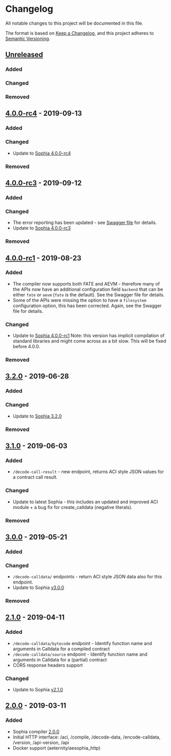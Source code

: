 # Changelog
All notable changes to this project will be documented in this file.

The format is based on [Keep a Changelog](https://keepachangelog.com/en/1.0.0/),
and this project adheres to [Semantic Versioning](https://semver.org/spec/v2.0.0.html).

## [Unreleased]
### Added
### Changed
### Removed

## [4.0.0-rc4] - 2019-09-13
### Added
### Changed
- Update to [Sophia 4.0.0-rc4](https://github.com/aeternity/aesophia/blob/master/CHANGELOG.md#400-rc4---2019-09-13)
### Removed

## [4.0.0-rc3] - 2019-09-12
### Added
### Changed
- The error reporting has been updated - see [Swagger file](https://github.com/aeternity/aesophia_http/blob/master/config/swagger.yaml)
  for details.
- Update to [Sophia 4.0.0-rc3](https://github.com/aeternity/aesophia/blob/master/CHANGELOG.md#400-rc3---2019-09-12)
### Removed

## [4.0.0-rc1] - 2019-08-23
### Added
- The compiler now supports both FATE and AEVM - therefore many of the APIs now have an
  additional configuration field `backend` that can be either `fate` or `aevm` (`fate` is
  the default). See the Swagger file for details.
- Some of the APIs were missing the option to have a `filesystem` configuration option,
  this has been corrected. Again, see the Swagger file for details.
### Changed
- Update to [Sophia 4.0.0-rc1](https://github.com/aeternity/aesophia/blob/master/CHANGELOG.md#400-rc1---2019-08-22)
  Note: this version has implicit compilation of standard libraries and might come across
  as a bit slow. This will be fixed before 4.0.0.
### Removed

## [3.2.0] - 2019-06-28
### Added
### Changed
- Update to [Sophia 3.2.0](https://github.com/aeternity/aesophia/blob/master/CHANGELOG.md#320---2019-06-28)
### Removed

## [3.1.0] - 2019-06-03
### Added
- `/decode-call-result` - new endpoint, returns ACI style JSON values for a contract
  call result.
### Changed
- Update to latest Sophia - this includes an updated and improved ACI module +
  a bug fix for create_calldata (negative literals).
### Removed

## [3.0.0] - 2019-05-21
### Added
### Changed
- `/decode-calldata/` endpoints - return ACI style JSON data also for this endpoint.
- Update to Sophia [v3.0.0](https://github.com/aeternity/aesophia/releases/tag/v3.0.0)
### Removed

## [2.1.0] - 2019-04-11
### Added
- `/decode-calldata/bytecode` endpoint - Identify function name and arguments in Calldata for a compiled contract
- `/decode-calldata/source` endpoint - Identify function name and arguments in Calldata for a (partial) contract
- CORS response headers support

### Changed
- Update to Sophia [v2.1.0](https://github.com/aeternity/aesophia/releases/tag/v2.1.0)


## [2.0.0] - 2019-03-11
### Added
- Sophia compiler [2.0.0](https://github.com/aeternity/aesophia/releases/tag/v2.0.0)
- Initial HTTP interface: /aci, /compile, /decode-data, /encode-calldata, /version, /api-version, /api
- Docker support (aeternity/aesophia_http)

[Unreleased]: https://github.com/aeternity/aesophia_http/compare/v4.0.0-rc4...HEAD
[4.0.0-rc4]: https://github.com/aeternity/aesophia_http/compare/v4.0.0-rc3...v4.0.0-rc4
[4.0.0-rc3]: https://github.com/aeternity/aesophia_http/compare/v4.0.0-rc1...v4.0.0-rc3
[4.0.0-rc1]: https://github.com/aeternity/aesophia_http/compare/v3.2.0...v4.0.0-rc1
[3.2.0]: https://github.com/aeternity/aesophia_http/compare/v3.1.0...v3.2.0
[3.1.0]: https://github.com/aeternity/aesophia_http/compare/v3.0.0...v3.1.0
[3.0.0]: https://github.com/aeternity/aesophia_http/compare/v2.1.0...v3.0.0
[2.1.0]: https://github.com/aeternity/aesophia_http/compare/v2.0.0...v2.1.0
[2.0.0]: https://github.com/aeternity/aesophia_http/releases/tag/v2.0.0
